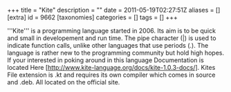 +++
title = "Kite"
description = ""
date = 2011-05-19T02:27:51Z
aliases = []
[extra]
id = 9662
[taxonomies]
categories = []
tags = []
+++


'''Kite''' is a programming language started in 2006. Its aim is to be quick and small in developement and run time. The pipe character (|) is used to indicate function calls, unlike other languages that use periods (.).
The language is rather new to the programming community but hold high hopes. If your interested in poking around in this language Documentation is located Here [http://www.kite-language.org/docs/kite-1.0.3-docs/].
Kites File extension is .kt and requires its own compiler which comes in source and .deb. All located on the official site.
